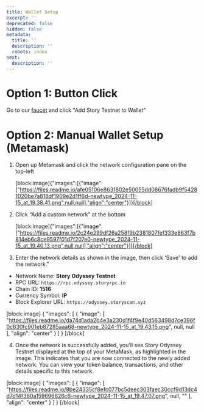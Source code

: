 ```yaml
---
title: Wallet Setup
excerpt: ''
deprecated: false
hidden: false
metadata:
  title: ''
  description: ''
  robots: index
next:
  description: ''
---
```

# Option 1: Button Click

Go to our [faucet](https://odyssey.faucet.story.foundation)  and click "Add Story Testnet to Wallet"

# Option 2: Manual Wallet Setup (Metamask)

1. Open up Metamask and click the network configuration pane on the top-left

   [block:image]{"images":[{"image":["https://files.readme.io/afe05106e8631802e50055dd08676fadb9f54281020be7a818df1909e2d1ff6d-newtype_2024-11-15_at_19.38.41.png",null,null],"align":"center"}]}[/block]
2. Click “Add a custom network” at the bottom

   [block:image]{"images":[{"image":["https://files.readme.io/2c24e299df26a258f9b2381807fef333e863f7b814eb6c8ce9597f01d7f207e0-newtype_2024-11-15_at_19.40.13.png",null,null],"align":"center"}]}[/block]
3. Enter the network details as shown in the image, then click 'Save' to add the network."

- Network Name: **Story Odyssey Testnet**
- RPC URL: `https://rpc.odyssey.storyrpc.io`
- Chain ID: **1516**
- Currency Symbol: **IP**
- Block Explorer URL: `https://odyssey.storyscan.xyz`

[block:image]
{
  "images": [
    {
      "image": [
        "https://files.readme.io/da74d1ada2b4e3a230d1f4f9e40d563498d7ce396f0c630fc901eb87285aaa68-newtype_2024-11-15_at_19.43.15.png",
        null,
        null
      ],
      "align": "center"
    }
  ]
}
[/block]


4. Once the network is successfully added, you'll see Story Odyssey Testnet displayed at the top of your MetaMask, as highlighted in the image. This indicates that you are now connected to the newly added network. You can view your token balance, transactions, and other details specific to this network.

[block:image]
{
  "images": [
    {
      "image": [
        "https://files.readme.io/8be24335cf8efc077bc5deec303faec30ccf9d13dc4d7d14f360a159696626c6-newtype_2024-11-15_at_19.47.07.png",
        null,
        ""
      ],
      "align": "center"
    }
  ]
}
[/block]
